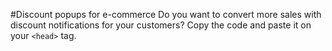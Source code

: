 #Discount popups for e-commerce
Do you want to convert more sales with discount notifications for your customers? Copy the code and paste it on your `<head>` tag.

